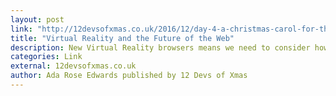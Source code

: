 ```yaml
---
layout: post
link: "http://12devsofxmas.co.uk/2016/12/day-4-a-christmas-carol-for-the-web-future/"
title: "Virtual Reality and the Future of the Web"
description: New Virtual Reality browsers means we need to consider how the web platform is going to need evolve to take advantage of the benefits that Virtual Reality can bring.
categories: Link
external: 12devsofxmas.co.uk
author: Ada Rose Edwards published by 12 Devs of Xmas
---
```

